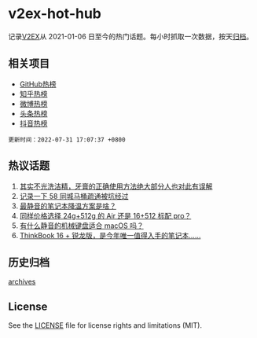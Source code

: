 # v2ex-hot-hub

 记录[V2EX](https://www.v2ex.com/)从 2021-01-06 日至今的热门话题。每小时抓取一次数据，按天[归档](archives)。
 
 ## 相关项目

- [GitHub热榜](https://github.com/lonnyzhang423/github-hot-hub)
- [知乎热榜](https://github.com/lonnyzhang423/zhihu-hot-hub)
- [微博热榜](https://github.com/lonnyzhang423/weibo-hot-hub)
- [头条热榜](https://github.com/lonnyzhang423/toutiao-hot-hub)
- [抖音热榜](https://github.com/lonnyzhang423/douyin-hot-hub)


 `更新时间：2022-07-31 17:07:37 +0800`

## 热议话题

1. [其实不光洗洁精，牙膏的正确使用方法绝大部分人也对此有误解](https://www.v2ex.com/t/869678)
1. [记录一下 58 同城马桶疏通被坑经过](https://www.v2ex.com/t/869740)
1. [最静音的笔记本降温方案是啥？](https://www.v2ex.com/t/869663)
1. [同样价格选择 24g+512g 的 Air 还是 16+512 标配 pro？](https://www.v2ex.com/t/869673)
1. [有什么静音的机械键盘适合 macOS 吗？](https://www.v2ex.com/t/869665)
1. [ThinkBook 16 + 锐龙版，是今年唯一值得入手的笔记本……](https://www.v2ex.com/t/869722)

## 历史归档

[archives](archives)

## License

See the [LICENSE](LICENSE) file for license rights and limitations (MIT).
